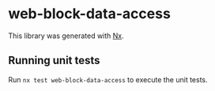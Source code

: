 # web-block-data-access

This library was generated with [Nx](https://nx.dev).

## Running unit tests

Run `nx test web-block-data-access` to execute the unit tests.
